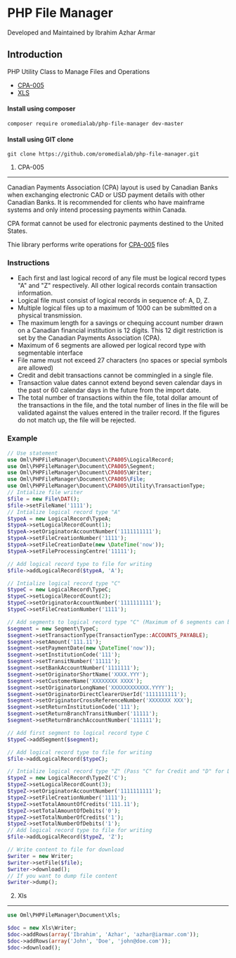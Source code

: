 PHP File Manager
=============
Developed and Maintained by Ibrahim Azhar Armar

Introduction
------------
PHP Utility Class to Manage Files and Operations
* [CPA-005](https://github.com/oromedialab/php-file-manager#1-cpa-005)
* [XLS](https://github.com/oromedialab/php-file-manager#2-xls)

#### Install using composer
```
composer require oromedialab/php-file-manager dev-master
```

#### Install using GIT clone
```
git clone https://github.com/oromedialab/php-file-manager.git
```

1. CPA-005
-------------
Canadian Payments Association (CPA) layout is used by Canadian Banks when exchanging electronic CAD or USD payment details with other Canadian Banks. It is recommended for clients who have mainframe systems and only intend processing payments within Canada.  

CPA format cannot be used for electronic payments destined to the United States.  

Thie library performs write operations for [CPA-005](https://www.cdnpay.ca/imis15/pdf/pdfs_rules/standard_005.pdf) files

### Instructions
* Each first and last logical record of any file must be logical record types "A" and "Z" respectively. All other logical records contain transaction information. 
* Logical file must consist of logical records in sequence of: A, D, Z.
* Multiple logical files up to a maximum of 1000 can be submitted on a physical transmission.
* The maximum length for a savings or chequing account number drawn on a Canadian financial institution is 12 digits. This 12 digit restriction is set by the Canadian Payments Association (CPA).
* Maximum of 6 segments are allowed per logical record type with segmentable interface
* File name must not exceed 27 characters (no spaces or special symbols are allowed)
* Credit and debit transactions cannot be commingled in a single file.
* Transaction value dates cannot extend beyond seven calendar days in the past or 60 calendar days in the future from the import date.
* The total number of transactions within the file, total dollar amount of the transactions in the file, and the total number of lines in the file will be validated against the values entered in the trailer record. If the figures do not match up, the file will be rejected.

### Example
```php
// Use statement
use Oml\PHPFileManager\Document\CPA005\LogicalRecord;
use Oml\PHPFileManager\Document\CPA005\Segment;
use Oml\PHPFileManager\Document\CPA005\Writer;
use Oml\PHPFileManager\Document\CPA005\File;
use Oml\PHPFileManager\Document\CPA005\Utility\TransactionType;
// Intialize file writer
$file = new File\DAT();
$file->setFileName('1111');
// Intialize logical record type "A"
$typeA = new LogicalRecord\TypeA;
$typeA->setLogicalRecordCount(1);
$typeA->setOriginatorAccountNumber('1111111111');
$typeA->setFileCreationNumber('1111');
$typeA->setFileCreationDate(new \DateTime('now'));
$typeA->setFileProcessingCentre('11111');

// Add logical record type to file for writing
$file->addLogicalRecord($typeA, 'A');

// Intialize logical record type "C"
$typeC = new LogicalRecord\TypeC;
$typeC->setLogicalRecordCount(2);
$typeC->setOriginatorAccountNumber('1111111111');
$typeC->setFileCreationNumber('1111');

// Add segments to logical record type "C" (Maximum of 6 segments can be added to each of segmentable logical record)
$segment = new Segment\TypeC;
$segment->setTransactionType(TransactionType::ACCOUNTS_PAYABLE);
$segment->setAmount('111.11');
$segment->setPaymentDate(new \DateTime('now'));
$segment->setInstitutionCode('111');
$segment->setTransitNumber('11111');
$segment->setBankAccountNumber('1111111');
$segment->setOriginatorShortName('XXXX.YYY');
$segment->setCustomerName('XXXXXXXX XXXX');
$segment->setOriginatorLongName('XXXXXXXXXXXX.YYYY');
$segment->setOriginatorDirectClearerUserId('1111111111');
$segment->setOriginatorCrossReferenceNumber('XXXXXXX XXX');
$segment->setReturnInstitutionCode('111');
$segment->setReturnBranchTransitNumber('11111');
$segment->setReturnBranchAccountNumber('111111');

// Add first segment to logical record type C
$typeC->addSegment($segment);

// Add logical record type to file for writing
$file->addLogicalRecord($typeC);

// Intialize logical record type "Z" (Pass "C" for Credit and "D" for Debit in the constructor)
$typeZ = new LogicalRecord\TypeZ('C');
$typeZ->setLogicalRecordCount(3);
$typeZ->setOriginatorAccountNumber('1111111111');
$typeZ->setFileCreationNumber('1111');
$typeZ->setTotalAmountOfCredits('111.11');
$typeZ->setTotalAmountOfDebits('0');
$typeZ->setTotalNumberOfCredits('1');
$typeZ->setTotalNumberOfDebits('1');
// Add logical record type to file for writing
$file->addLogicalRecord($typeZ, 'Z');

// Write content to file for download
$writer = new Writer;
$writer->setFile($file);
$writer->download();
// If you want to dump file content
$writer->dump();
```

2. Xls
-------------
```php
use Oml\PHPFileManager\Document\Xls;

$doc = new Xls\Writer;
$doc->addRows(array('Ibrahim', 'Azhar', 'azhar@iarmar.com'));
$doc->addRows(array('John', 'Doe', 'john@doe.com'));
$doc->download();
```
